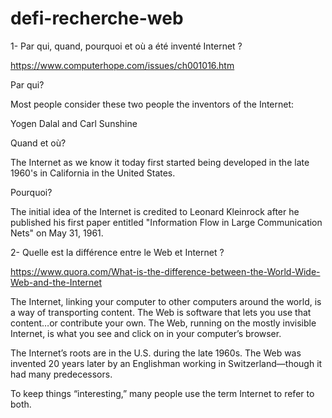 # defi-recherche-web


1- Par qui, quand, pourquoi et où a été inventé Internet ?

https://www.computerhope.com/issues/ch001016.htm

Par qui?

Most people consider these two people the inventors of the Internet:

Yogen Dalal and Carl Sunshine

Quand et où?

The Internet as we know it today first started being developed in the late 1960's in California in the United States.

Pourquoi?

The initial idea of the Internet is credited to Leonard Kleinrock after he published his first paper entitled "Information Flow in Large Communication Nets" on May 31, 1961.

2- Quelle est la différence entre le Web et Internet ?

https://www.quora.com/What-is-the-difference-between-the-World-Wide-Web-and-the-Internet

The Internet, linking your computer to other computers around the  world, is a way of transporting content. The Web is software that lets  you use that content…or contribute your own. The Web, running on the  mostly invisible Internet, is what you see and click on in your  computer’s browser.

The Internet’s roots are in the U.S. during the late 1960s. The Web  was invented 20 years later by an Englishman working in  Switzerland—though it had many predecessors.

To keep things “interesting,” many people use the term Internet to refer to both.


